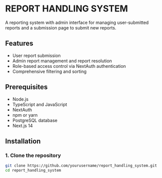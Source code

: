 # REPORT HANDLING SYSTEM

A reporting system with admin interface for managing user-submitted reports and a submission page to submit new reports.

## Features

- User report submission
- Admin report management and report resolution
- Role-based access control via NextAuth authentication
- Comprehensive filtering and sorting


## Prerequisites

- Node.js
- TypeScript and JavaScript
- NextAuth
- npm or yarn
- PostgreSQL database
- Next.js 14

## Installation

### 1. Clone the repository

```bash
git clone https://github.com/yourusername/report_handling_system.git
cd report_handling_system
